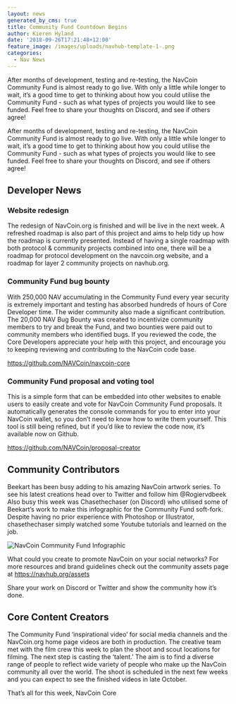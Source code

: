```yaml
---
layout: news
generated_by_cms: true
title: Community Fund Countdown Begins
author: Kieren Hyland
date: '2018-09-26T17:21:48+12:00'
feature_image: /images/uploads/navhub-template-1-.png
categories:
  - Nav News
---
```

After months of development, testing and re-testing, the NavCoin Community Fund is almost ready to go live. With only a little while longer to wait, it’s a good time to get to thinking about how you could utilise the Community Fund - such as what types of projects you would like to see funded. Feel free to share your thoughts on Discord, and see if others agree!

After months of development, testing and re-testing, the NavCoin Community Fund is almost ready to go live. With only a little while longer to wait, it’s a good time to get to thinking about how you could utilise the Community Fund - such as what types of projects you would like to see funded. Feel free to share your thoughts on Discord, and see if others agree!

## Developer News

### Website redesign

The redesign of NavCoin.org is finished and will be live in the next week. A refreshed roadmap is also part of this project and aims to help tidy up how the roadmap is currently presented. Instead of having a single roadmap with both protocol & community projects combined into one, there will be a roadmap for protocol development on the navcoin.org website, and a roadmap for layer 2 community projects on navhub.org.

### Community Fund bug bounty

With 250,000 NAV accumulating in the Community Fund every year security is extremely important and testing has absorbed hundreds of hours of Core Developer time. The wider community also made a significant contribution. The 20,000 NAV Bug Bounty was created to incentivize community members to try and break the Fund, and two bounties were paid out to community members who identified bugs. If you reviewed the code, the Core Developers appreciate your help with this project, and encourage you to keeping reviewing and contributing to the NavCoin code base. 

<https://github.com/NAVCoin/navcoin-core>

### Community Fund proposal and voting tool

This is a simple form that can be embedded into other websites to enable users to easily create and vote for NavCoin Community Fund proposals. It automatically generates the console commands for you to enter into your NavCoin wallet, so you don’t need to know how to write them yourself. This tool is still being refined, but if you’d like to review the code now, it’s available now on Github. 

<https://github.com/NAVCoin/proposal-creator>

## Community Contributors

Beekart has been busy adding to his amazing NavCoin artwork series. To see his latest creations head over to Twitter and follow him @Rogiervdbeek
Also busy this week was Chasethechaser (on Discord) who utilised some of Beekart’s work to make this infographic for the Community Fund soft-fork. Despite having no prior experience with Photoshop or Illustrator, chasethechaser simply watched some Youtube tutorials and learned on the job.


![NavCoin Community Fund Infographic](/images/uploads/nav_comm_fund_final-min.jpg)


What could you create to promote NavCoin on your social networks? For more resources and brand guidelines check out the community assets page at <https://navhub.org/assets>

Share your work on Discord or Twitter and show the community how it’s done.

## Core Content Creators

The Community Fund ‘inspirational video’ for social media channels and the NavCoin.org home page videos are both in production. The creative team met with the film crew this week to plan the shoot and scout locations for filming. The next step is casting the ‘talent.’ The aim is to find a diverse range of people to reflect wide variety of people who make up the NavCoin community all over the world. The shoot is scheduled in the next few weeks and you can expect to see the finished videos in late October.

That’s all for this week,
NavCoin Core
